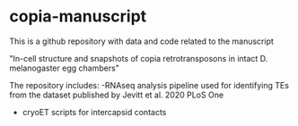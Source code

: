 # copia-manuscript

This is a github repository with data and code related to the manuscript

"In-cell structure and snapshots of copia retrotransposons in intact D. melanogaster egg chambers"

The repository includes:
   -RNAseq analysis pipeline used for identifying TEs from the dataset published by Jevitt et al. 2020 PLoS One
   - cryoET scripts for intercapsid contacts
